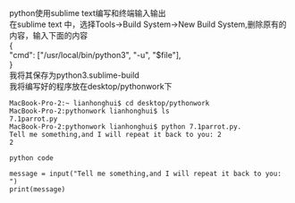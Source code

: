 python使用sublime text编写和终端输入输出  
在sublime text 中，选择Tools->Build System->New Build System,删除原有的内容，输入下面的内容  
{  
      "cmd": ["/usr/local/bin/python3", "-u", "$file"],  
}  
我将其保存为python3.sublime-build  
我将编写好的程序放在desktop/pythonwork下  

```
MacBook-Pro-2:~ lianhonghui$ cd desktop/pythonwork  
MacBook-Pro-2:pythonwork lianhonghui$ ls  
7.1parrot.py  
MacBook-Pro-2:pythonwork lianhonghui$ python 7.1parrot.py. 
Tell me something,and I will repeat it back to you: 2  
2
```
	python code
```
message = input("Tell me something,and I will repeat it back to you: ")
print(message)
```


